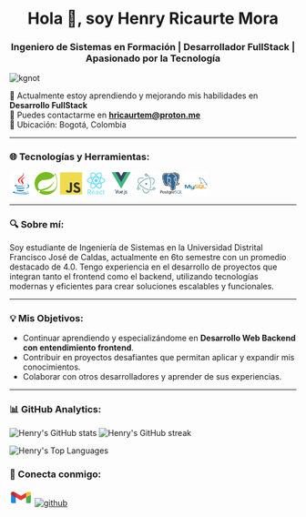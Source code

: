 <h1 align="center">Hola 👋, soy Henry Ricaurte Mora</h1>
<h3 align="center">Ingeniero de Sistemas en Formación | Desarrollador FullStack | Apasionado por la Tecnología</h3>

<p align="left"> <img src="https://komarev.com/ghpvc/?username=kgnot&label=Profile%20views&color=0e75b6&style=flat" alt="kgnot" /> </p>

🌱 Actualmente estoy aprendiendo y mejorando mis habilidades en **Desarrollo FullStack**  
💌 Puedes contactarme en **hricaurtem@proton.me**  
🏡 Ubicación: Bogotá, Colombia  

---

<h3 align="left">🌐 Tecnologías y Herramientas:</h3>
<p align="left">
  <img src="https://raw.githubusercontent.com/devicons/devicon/master/icons/java/java-original.svg" alt="java" width="40" height="40"/>
  <img src="https://raw.githubusercontent.com/devicons/devicon/master/icons/spring/spring-original.svg" alt="spring-boot" width="40" height="40"/>
  <img src="https://raw.githubusercontent.com/devicons/devicon/master/icons/javascript/javascript-original.svg" alt="javascript" width="40" height="40"/>
  <img src="https://raw.githubusercontent.com/devicons/devicon/master/icons/react/react-original-wordmark.svg" alt="react" width="40" height="40"/>
  <img src="https://raw.githubusercontent.com/devicons/devicon/master/icons/vuejs/vuejs-original-wordmark.svg" alt="vuejs" width="40" height="40"/>
  <img src="https://raw.githubusercontent.com/devicons/devicon/master/icons/electron/electron-original.svg" alt="electron" width="40" height="40"/>
  <img src="https://raw.githubusercontent.com/devicons/devicon/master/icons/postgresql/postgresql-original-wordmark.svg" alt="postgresql" width="40" height="40"/>
  <img src="https://raw.githubusercontent.com/devicons/devicon/master/icons/mysql/mysql-original-wordmark.svg" alt="mysql" width="40" height="40"/>
</p>

---

<h3 align="left">🔍 Sobre mí:</h3>

Soy estudiante de Ingeniería de Sistemas en la Universidad Distrital Francisco José de Caldas, actualmente en 6to semestre con un promedio destacado de 4.0. Tengo experiencia en el desarrollo de proyectos que integran tanto el frontend como el backend, utilizando tecnologías modernas y eficientes para crear soluciones escalables y funcionales.

---

<h3 align="left">💡 Mis Objetivos:</h3>

- Continuar aprendiendo y especializándome en **Desarrollo Web Backend con entendimiento frontend**.
- Contribuir en proyectos desafiantes que permitan aplicar y expandir mis conocimientos.
- Colaborar con otros desarrolladores y aprender de sus experiencias.

---

<h3 align="left">📊 GitHub Analytics:</h3>
<p align="left">
  <img src="https://github-readme-stats.vercel.app/api?username=Kgnot&show_icons=true&theme=radical" alt="Henry's GitHub stats" width="48%" />
  <img src="https://github-readme-streak-stats.herokuapp.com/?user=Kgnot&theme=radical" alt="Henry's GitHub streak" width="48%" />
</p>
<p align="left">
  <img src="https://github-readme-stats.vercel.app/api/top-langs/?username=Kgnot&layout=compact&theme=radical" alt="Henry's Top Languages" width="48%" />
</p>


<h3 align="left">🔗 Conecta conmigo:</h3>
<p align="left">
<a href="mailto:hricaurtem@proton.me" target="_blank"><img src="https://raw.githubusercontent.com/rahuldkjain/github-profile-readme-generator/master/src/images/icons/Social/gmail.svg" alt="email" height="30" width="40" /></a>
<a href="https://github.com/Kgnot" target="_blank"><img src="https://raw.githubusercontent.com/rahuldkjain/github-profile-readme-generator/master/src/images/icons/Social/github.svg" alt="github" height="30" width="40" /></a>
</p>
